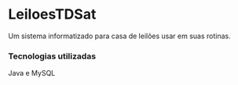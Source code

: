 # LeiloesTDSat
Um sistema informatizado para casa de leilões usar em suas rotinas.

### Tecnologias utilizadas
Java e MySQL
